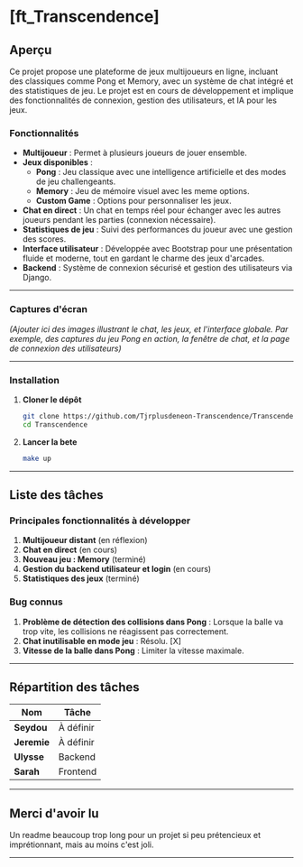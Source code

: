 # **[ft_Transcendence]**

## **Aperçu**
Ce projet propose une plateforme de jeux multijoueurs en ligne, incluant des classiques comme Pong et Memory, avec un système de chat intégré et des statistiques de jeu. Le projet est en cours de développement et implique des fonctionnalités de connexion, gestion des utilisateurs, et IA pour les jeux. 

### **Fonctionnalités**
- **Multijoueur** : Permet à plusieurs joueurs de jouer ensemble.
- **Jeux disponibles** :
  - **Pong** : Jeu classique avec une intelligence artificielle et des modes de jeu challengeants.
  - **Memory** : Jeu de mémoire visuel avec les meme options.
  - **Custom Game** : Options pour personnaliser les jeux.
- **Chat en direct** : Un chat en temps réel pour échanger avec les autres joueurs pendant les parties (connexion nécessaire).
- **Statistiques de jeu** : Suivi des performances du joueur avec une gestion des scores.
- **Interface utilisateur** : Développée avec Bootstrap pour une présentation fluide et moderne, tout en gardant le charme des jeux d'arcades.
- **Backend** : Système de connexion sécurisé et gestion des utilisateurs via Django.

---
  
### **Captures d'écran**
*(Ajouter ici des images illustrant le chat, les jeux, et l'interface globale. Par exemple, des captures du jeu Pong en action, la fenêtre de chat, et la page de connexion des utilisateurs)*

---

### **Installation**

1. **Cloner le dépôt**
   ```bash
   git clone https://github.com/Tjrplusdeneon-Transcendence/Transcendence.git
   cd Transcendence
	```
2. **Lancer la bete**
	```bash
   make up
	```

---

## **Liste des tâches**

### **Principales fonctionnalités à développer**
1. **Multijoueur distant** (en réflexion)
2. **Chat en direct** (en cours)
3. **Nouveau jeu : Memory** (terminé)
4. **Gestion du backend utilisateur et login** (en cours)
5. **Statistiques des jeux** (terminé)

### **Bug connus**
1. **Problème de détection des collisions dans Pong** : Lorsque la balle va trop vite, les collisions ne réagissent pas correctement.
2. **Chat inutilisable en mode jeu** : Résolu. [X]
3. **Vitesse de la balle dans Pong** : Limiter la vitesse maximale.

---

## **Répartition des tâches**

| **Nom**      | **Tâche**               |
| ------------ | ----------------------- |
| **Seydou**   | À définir                |
| **Jeremie**  | À définir                |
| **Ulysse**   | Backend                  |
| **Sarah**    | Frontend                 |

---

## **Merci d'avoir lu**
Un readme beaucoup trop long pour un projet si peu prétencieux et imprétionnant, mais au moins c'est joli.

---
